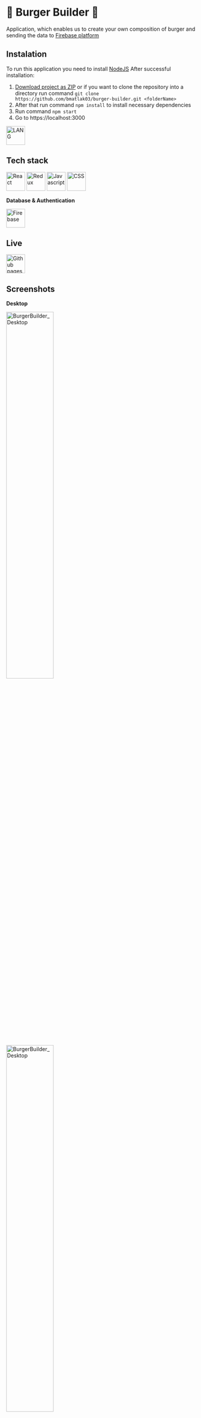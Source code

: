 # 🍔 Burger Builder 🍔

Application, which enables us to create your own composition of burger and sending the data to [Firebase platform](https://firebase.google.com/)

## Instalation

To run this application you need to install [NodeJS](https://nodejs.org)
After successful installation:

1. [Download project as ZIP](https://github.com/bmatlak03/burger-builder/archive/refs/heads/main.zip) or if you want to clone the repository into a directory run command `git clone https://github.com/bmatlak03/burger-builder.git <folderName> `
2. After that run command `npm install` to install necessary dependencies
3. Run command `npm start`
4. Go to https://localhost:3000

 <a href="LINK" title="TITLE"><img src="IMAGELINK" alt="LANG" width="50px" height="50px"></a>

## Tech stack

<a href="https://reactjs.org/" title="React"><img src="https://github.com/get-icon/geticon/raw/master/icons/react.svg" alt="React" width="50px" height="50px"></a> <a href="https://redux.js.org/" title="Redux"><img src="https://github.com/get-icon/geticon/raw/master/icons/redux.svg" alt="Redux" width="50px" height="50px"></a> <a href="https://developer.mozilla.org/pl/docs/Web/JavaScript" title="Javascript"><img src="https://github.com/get-icon/geticon/blob/master/icons/javascript.svg" alt="Javascript" width="50px" height="50px"></a>  <a href="https://developer.mozilla.org/pl/docs/Web/CSS" title="CSS"><img src="https://github.com/get-icon/geticon/blob/master/icons/css-3.svg" alt="CSS" width="50px" height="50px"></a> 



**Database & Authentication**

<a href="https://firebase.google.com/" title="Firebase"><img src="https://github.com/get-icon/geticon/blob/master/icons/firebase.svg" alt="Firebase" width="50px" height="50px"></a>


## Live

<a href="https://bmatlak03.github.io/burger-builder/" title="Live"><img src="https://github.com/get-icon/geticon/blob/master/icons/github-icon.svg" alt="Github pages" width="50px"></a>

## Screenshots

**Desktop**

<img src="https://img001.prntscr.com/file/img001/IomfBA9TR6GTAVgaKTse1w.png" alt="BurgerBuilder_Desktop" width="50%"> <img src="https://img001.prntscr.com/file/img001/GGs0a-_iQ6OvR-ha3aiexA.png" alt="BurgerBuilder_Desktop" width="50%">
<img src="https://img001.prntscr.com/file/img001/etXeSFQvSJaj7kMcFmso8Q.png" alt="BurgerBuilder_Desktop" width="50%">

**Mobile**

<img src="https://img001.prntscr.com/file/img001/Z_kYCBB2Sp2M2wiXMBYV2Q.png" alt="BurgerBuilder_Mobile" width="25%"> <img src="https://img001.prntscr.com/file/img001/9bX923kmRomnDxX_UHeR6Q.png" alt="BurgerBuilder_Mobile" width="25%"> <img src="https://img001.prntscr.com/file/img001/3oEFZa7tT0CYdlAJjmSOQA.png" alt="BurgerBuilder_Mobile" width="25%">

## Credentials 💳

For testing purposes you can use following credentials:
**Email**: guest@guest.com
**Password**: guest321

## Inspiration

Created under the supervision from Maximilian Schwarzmuler on his old version of [React course](https://www.udemy.com/course/react-the-complete-guide-incl-redux/)
